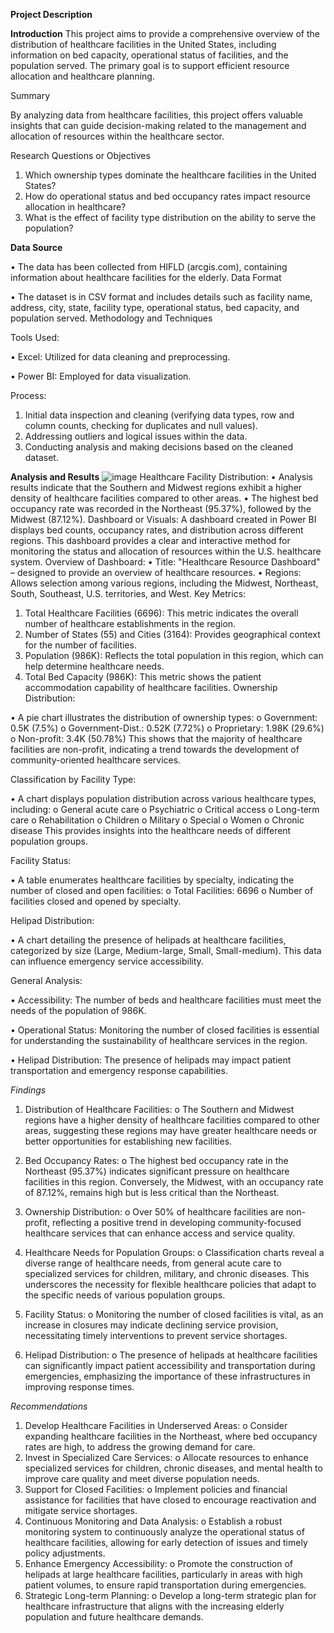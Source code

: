 **Project Description**

**Introduction**
This project aims to provide a comprehensive overview of the distribution of healthcare facilities in the United States, including information on bed capacity, operational status of facilities, and the population served. The primary goal is to support efficient resource allocation and healthcare planning.

Summary

By analyzing data from healthcare facilities, this project offers valuable insights that can guide decision-making related to the management and allocation of resources within the healthcare sector.

Research Questions or Objectives
1.	Which ownership types dominate the healthcare facilities in the United States?
2.	How do operational status and bed occupancy rates impact resource allocation in healthcare?
3.	What is the effect of facility type distribution on the ability to serve the population?


**Data Source**

  •	The data has been collected from HIFLD (arcgis.com), containing information about healthcare facilities for the elderly.
Data Format

  •	The dataset is in CSV format and includes details such as facility name, address, city, state, facility type, operational status, bed capacity, and population served.
Methodology and Techniques

Tools Used:

  •	Excel: Utilized for data cleaning and preprocessing.
  
  •	Power BI: Employed for data visualization.
  
Process:
1.	Initial data inspection and cleaning (verifying data types, row and column counts, checking for duplicates and null values).
2.	Addressing outliers and logical issues within the data.
3.	Conducting analysis and making decisions based on the cleaned dataset.

**Analysis and Results**
![image](https://github.com/user-attachments/assets/8732571b-8278-4b46-966d-cf67f24bcd2b)
Healthcare Facility Distribution:
•	Analysis results indicate that the Southern and Midwest regions exhibit a higher density of healthcare facilities compared to other areas.
•	The highest bed occupancy rate was recorded in the Northeast (95.37%), followed by the Midwest (87.12%).
Dashboard or Visuals: A dashboard created in Power BI displays bed counts, occupancy rates, and distribution across different regions. This dashboard provides a clear and interactive method for monitoring the status and allocation of resources within the U.S. healthcare system.
Overview of Dashboard:
•	Title: "Healthcare Resource Dashboard" – designed to provide an overview of healthcare resources.
•	Regions: Allows selection among various regions, including the Midwest, Northeast, South, Southeast, U.S. territories, and West.
Key Metrics:
1.	Total Healthcare Facilities (6696): This metric indicates the overall number of healthcare establishments in the region.
2.	Number of States (55) and Cities (3164): Provides geographical context for the number of facilities.
3.	Population (986K): Reflects the total population in this region, which can help determine healthcare needs.
4.	Total Bed Capacity (986K): This metric shows the patient accommodation capability of healthcare facilities.
Ownership Distribution:

  •	A pie chart illustrates the distribution of ownership types:
o	Government: 0.5K (7.5%)
o	Government-Dist.: 0.52K (7.72%)
o	Proprietary: 1.98K (29.6%)
o	Non-profit: 3.4K (50.78%)
This shows that the majority of healthcare facilities are non-profit, indicating a trend towards the development of community-oriented healthcare services.

Classification by Facility Type:

  •	A chart displays population distribution across various healthcare types, including:
o	General acute care
o	Psychiatric
o	Critical access
o	Long-term care
o	Rehabilitation
o	Children
o	Military
o	Special
o	Women
o	Chronic disease
This provides insights into the healthcare needs of different population groups.

Facility Status:

  •	A table enumerates healthcare facilities by specialty, indicating the number of closed and open facilities:
o	Total Facilities: 6696
o	Number of facilities closed and opened by specialty.

Helipad Distribution:

  •	A chart detailing the presence of helipads at healthcare facilities, categorized by size (Large, Medium-large, Small, Small-medium). This data can influence emergency service accessibility.
  
General Analysis:

  •	Accessibility: The number of beds and healthcare facilities must meet the needs of the population of 986K.
  
  •	Operational Status: Monitoring the number of closed facilities is essential for understanding the sustainability of healthcare services in the region.
  
  •	Helipad Distribution: The presence of helipads may impact patient transportation and emergency response capabilities.

_Findings_

  1.	Distribution of Healthcare Facilities: 
o	The Southern and Midwest regions have a higher density of healthcare facilities compared to other areas, suggesting these regions may have greater healthcare needs or better opportunities for establishing new facilities.

  2.	Bed Occupancy Rates:
o	The highest bed occupancy rate in the Northeast (95.37%) indicates significant pressure on healthcare facilities in this region. Conversely, the Midwest, with an occupancy rate of 87.12%, remains high but is less critical than the Northeast.

  3.	Ownership Distribution:
o	Over 50% of healthcare facilities are non-profit, reflecting a positive trend in developing community-focused healthcare services that can enhance access and service quality.

  4.	Healthcare Needs for Population Groups:
o	Classification charts reveal a diverse range of healthcare needs, from general acute care to specialized services for children, military, and chronic diseases. This underscores the necessity for flexible healthcare policies that adapt to the specific needs of various population groups.

  5.	Facility Status:
o	Monitoring the number of closed facilities is vital, as an increase in closures may indicate declining service provision, necessitating timely interventions to prevent service shortages.

  6.	Helipad Distribution:
o	The presence of helipads at healthcare facilities can significantly impact patient accessibility and transportation during emergencies, emphasizing the importance of these infrastructures in improving response times.

_Recommendations_

  1.	Develop Healthcare Facilities in Underserved Areas:
o	Consider expanding healthcare facilities in the Northeast, where bed occupancy rates are high, to address the growing demand for care.
  2.	Invest in Specialized Care Services:
o	Allocate resources to enhance specialized services for children, chronic diseases, and mental health to improve care quality and meet diverse population needs.
  3.	Support for Closed Facilities:
o	Implement policies and financial assistance for facilities that have closed to encourage reactivation and mitigate service shortages.
  4.	Continuous Monitoring and Data Analysis:
o	Establish a robust monitoring system to continuously analyze the operational status of healthcare facilities, allowing for early detection of issues and timely policy adjustments.
  5.	Enhance Emergency Accessibility:
o	Promote the construction of helipads at large healthcare facilities, particularly in areas with high patient volumes, to ensure rapid transportation during emergencies.
  6.	Strategic Long-term Planning:
o	Develop a long-term strategic plan for healthcare infrastructure that aligns with the increasing elderly population and future healthcare demands.

